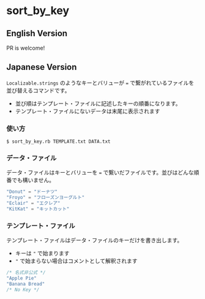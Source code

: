 # sort_by_key

## English Version

PR is welcome!

## Japanese Version

`Localizable.strings` のようなキーとバリューが `=` で繋がれているファイルを並び替えるコマンドです。

- 並び順はテンプレート・ファイルに記述したキーの順番になります。
- テンプレート・ファイルにないデータは末尾に表示されます


### 使い方 ###

```
$ sort_by_key.rb TEMPLATE.txt DATA.txt
```

### データ・ファイル ###

データ・ファイルはキーとバリューを `=` で繋いだファイルです。並びはどんな順番でも構いません。

```c
"Donut" = "ドーナツ"
"Froyo" = "フローズンヨーグルト"
"Eclair" = "エクレア"
"KitKat" = "キットカット"
```

### テンプレート・ファイル ###

テンプレート・ファイルはデータ・ファイルのキーだけを書き出します。

- キーは `"` で始まります
- `"` で始まらない場合はコメントとして解釈されます

```c
/* 名式非公式 */
"Apple Pie"
"Banana Bread"
/* No Key */
```

